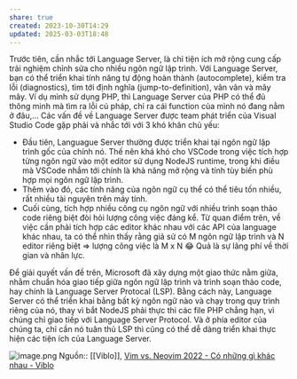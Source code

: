 ```yaml
---
share: true
created: 2023-10-30T14:29
updated: 2025-03-03T18:48
---
```

Trước tiên, cần nhắc tới Language Server, là chỉ tiện ích mở rộng cung cấp trải nghiệm chỉnh sửa cho nhiều ngôn ngữ lập trình. Với Language Server, bạn có thể triển khai tính năng tự động hoàn thành (autocomplete), kiểm tra lỗi (diagnostics), tìm tới định nghĩa (jump-to-definition), vân vân và mây mây. Ví dụ mình sử dụng PHP, thì Language Server của PHP có thể đủ thông minh mà tìm ra lỗi cú pháp, chỉ ra cái function của mình nó đang nằm ở đâu,... Các vấn đề về Language Server được team phát triển của Visual Studio Code gặp phải và nhắc tới với 3 khó khăn chủ yếu:

- Đầu tiên, Languague Server thường được triển khai tại ngôn ngữ lập trình gốc của chính nó. Thế nên khá khó cho VSCode trong việc tích hợp từng ngôn ngữ vào một editor sử dụng NodeJS runtime, trong khi điều mà VSCode nhắm tới chính là khả năng mở rộng và tính tùy biến phù hợp mọi ngôn ngữ lập trình.
- Thêm vào đó, các tính năng của ngôn ngữ cụ thể có thể tiêu tốn nhiều, rất nhiều tài nguyên trên máy tính.
- Cuối cùng, tích hợp nhiều công cụ ngôn ngữ với nhiều trình soạn thảo code riêng biệt đòi hỏi lượng công việc đáng kể. Từ quan điểm trên, về việc cần phải tích hợp các editor khác nhau với các API của language khác nhau, ta có thể nhìn thấy rằng giả sử có M ngôn ngữ lập trình và N editor riêng biệt => lượng công việc là M x N 😂 Quả là sự lãng phí về thời gian và nhân lực.

Để giải quyết vấn đề trên, Microsoft đã xây dựng một giao thức nằm giữa, nhằm chuẩn hóa giao tiếp giữa ngôn ngữ lập trình và trình soạn thảo code, hay chính là Language Server Protocal (LSP). Bằng cách này, Language Server có thể triển khai bằng bất kỳ ngôn ngữ nào và chạy trong quy trình riêng của nó, thay vì bắt NodeJS phải thực thi các file PHP chẳng hạn, vì chúng chỉ giao tiếp với Language Server Protocol. Và ở phía editor của chúng ta, chỉ cần nó tuân thủ LSP thì cũng có thể dễ dàng triển khai thực hiện các tiện ích của Language Server.

![image.png](https://images.viblo.asia/6bdf819b-36d2-41fd-bf24-804d33da8142.png)
Nguồn:: [[Viblo]], [Vim vs. Neovim 2022 - Có những gì khác nhau - Viblo](https://viblo.asia/p/vim-vs-neovim-2022-co-nhung-gi-khac-nhau-Qbq5QRaRKD8)